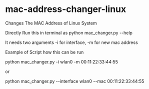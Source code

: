 # mac-address-changer-linux
Changes The MAC Address of Linux System

Directly Run this in terminal as python mac_changer.py --help

It needs two arguments -i for interface, -m for new mac address

Example of Script how this can be run

python mac_changer.py -i wlan0 -m 00:11:22:33:44:55

or

python mac_changer.py --interface wlan0 --mac 00:11:22:33:44:55
